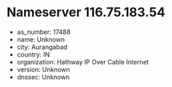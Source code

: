 # Nameserver 116.75.183.54

* as_number: 17488
* name: Unknown
* city: Aurangabad
* country: IN
* organization: Hathway IP Over Cable Internet
* version: Unknown
* dnssec: Unknown
